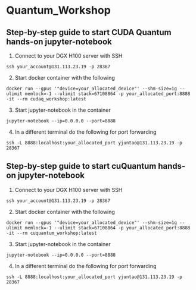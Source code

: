 # Quantum_Workshop

## Step-by-step guide to start CUDA Quantum hands-on jupyter-notebook

1. Connect to your DGX H100 server with SSH
```
ssh your_account@131.113.23.19 -p 28367
```

2. Start docker container with the following
```
docker run --gpus '"device=your_allocated_device"' --shm-size=1g --ulimit memlock=-1 --ulimit stack=67108864 -p your_allocated_port:8888 -it --rm cudaq_workshop:latest
```

3. Start jupyter-notebook in the container
```
jupyter-notebook --ip=0.0.0.0 --port=8888
```

4. In a different terminal do the following for port forwarding
```
ssh -L 8888:localhost:your_allocated_port yjuntao@131.113.23.19 -p 28367
```


## Step-by-step guide to start cuQuantum hands-on jupyter-notebook

1. Connect to your DGX H100 server with SSH
```
ssh your_account@131.113.23.19 -p 28367
```

2. Start docker container with the following
```
docker run --gpus '"device=your_allocated_device"' --shm-size=1g --ulimit memlock=-1 --ulimit stack=67108864 -p your_allocated_port:8888 -it --rm cuquantum_workshop:latest
```

3. Start jupyter-notebook in the container
```
jupyter-notebook --ip=0.0.0.0 --port=8888
```

4. In a different terminal do the following for port forwarding
```
ssh -L 8888:localhost:your_allocated_port yjuntao@131.113.23.19 -p 28367
```
